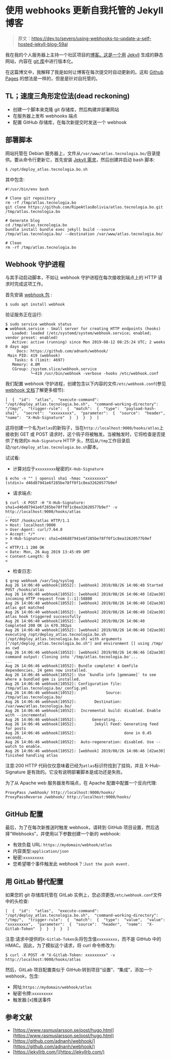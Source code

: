 # 使用 webhooks 更新自我托管的 Jekyll 博客

> 原文：<https://dev.to/severo/using-webhooks-to-update-a-self-hosted-jekyll-blog-59al>

我在我的个人服务器上主持一个社区项目的[博客。这是一个用](https://atlas.tecnologia.bo/) [Jekyll](https://jekyllrb.com/) 生成的静态网站，内容在 [git 库](https://github.com/RipeAtlasBolivia/atlas.tecnologia.bo)中进行版本化。

在这篇博文中，我解释了我是如何让博客在每次提交时自动更新的。这和 [Github Pages](https://pages.github.com/) 的想法是一样的，但是是针对自托管的。

## TL；速度三角形定位法(dead reckoning)

*   创建一个脚本来克隆 git 存储库，然后构建并部署网站
*   在服务器上发布 webhooks 端点
*   配置 GitHub 存储库，在每次新提交时发送一个 webhook

## 部署脚本

网站托管在 Debian 服务器上，文件从`/var/www/atlas.tecnologia.bo/`目录提供。要从命令行更新它，首先安装 [Jekyll 需求](https://jekyllrb.com/docs/installation/ubuntu/)，然后创建并启动 bash 脚本:

```
$ /opt/deploy_atlas.tecnologia.bo.sh 
```

其中包含:

```
#!/usr/bin/env bash

# Clone git repository
rm -rf /tmp/atlas.tecnologia.bo
git clone https://github.com/RipeAtlasBolivia/atlas.tecnologia.bo.git /tmp/atlas.tecnologia.bo

# Generate blog
cd /tmp/atlas.tecnologia.bo
bundle install bundle exec jekyll build --source /tmp/atlas.tecnologia.bo/ --destination /var/www/atlas.tecnologia.bo/

# Clean
rm -rf /tmp/atlas.tecnologia.bo 
```

## Webhook 守护进程

与其手动启动脚本，不如让 webhook 守护进程在每次接收到端点上的 HTTP 请求时完成这项工作。

首先安装 [webhook 包](https://packages.debian.org/buster/webhook) :

```
$ sudo apt install webhook 
```

验证服务正在运行:

```
$ sudo service webhook status
● webhook.service - Small server for creating HTTP endpoints (hooks)
   Loaded: loaded (/etc/systemd/system/webhook.service; enabled; vendor preset: enabled)
   Active: active (running) since Mon 2019-08-12 08:25:24 UTC; 2 weeks 0 days ago
     Docs: https://github.com/adnanh/webhook/
 Main PID: 419 (webhook)
    Tasks: 6 (limit: 4697)
   Memory: 4.8M
   CGroup: /system.slice/webhook.service
           └─419 /usr/bin/webhook -verbose -hooks /etc/webhook.conf 
```

我们配置 webhook 守护进程，创建包含以下内容的文件`/etc/webhook.conf`(参见 [webhook 文档](https://github.com/adnanh/webhook/wiki/)了解更多细节):

```
[  {  "id":  "atlas",  "execute-command":  "/opt/deploy_atlas.tecnologia.bo.sh",  "command-working-directory":  "/tmp/",  "trigger-rule":  {  "match":  {  "type":  "payload-hash-sha1",  "secret":  "xxxxxxxxx",  "parameter":  {  "source":  "header",  "name":  "X-Hub-Signature"  }  }  }  }  ] 
```

这将创建一个名为`atlas`的新钩子，当在`http://localhost:9000/hooks/atlas`上接收到 GET 或 POST 请求时，这个钩子将被触发。当被触发时，它将检查是否提供了有效的`X-Hub-Signature` HTTP 头，然后从`/tmp`工作目录启动`/opt/deploy_atlas.tecnologia.bo.sh`脚本。

试试看:

*   计算对应于`xxxxxxxxx`秘密的`X-Hub-Signature`

```
$ echo -n "" | openssl sha1 -hmac "xxxxxxxxx"
(stdin)= d46d87941e6f285be78ff0f1c8ea32620577b9ef 
```

*   请求端点:

```
$ curl -X POST -H "X-Hub-Signature: sha1=d46d87941e6f285be78ff0f1c8ea32620577b9ef" -v http://localhost:9000/hooks/atlas
...
> POST /hooks/atlas HTTP/1.1
> Host: localhost:9000
> User-Agent: curl/7.64.0
> Accept: */*
> X-Hub-Signature: sha1=d46d87941e6f285be78ff0f1c8ea32620577b9ef
>
< HTTP/1.1 200 OK
< Date: Mon, 26 Aug 2019 13:45:09 GMT
< Content-Length: 0
< 
```

*   检查日志:

```
$ grep webhook /var/log/syslog
Aug 26 14:06:40 webhook[10552]: [webhook] 2019/08/26 14:06:40 Started POST /hooks/atlas
Aug 26 14:06:40 webhook[10552]: [webhook] 2019/08/26 14:06:40 [d2ae30] incoming HTTP request from [::1]:58800
Aug 26 14:06:40 webhook[10552]: [webhook] 2019/08/26 14:06:40 [d2ae30] atlas got matched
Aug 26 14:06:40 webhook[10552]: [webhook] 2019/08/26 14:06:40 [d2ae30] atlas hook triggered successfully
Aug 26 14:06:40 webhook[10552]: [webhook] 2019/08/26 14:06:40 Completed 200 OK in 670.302µs
Aug 26 14:06:40 webhook[10552]: [webhook] 2019/08/26 14:06:40 [d2ae30] executing /opt/deploy_atlas.tecnologia.bo.sh (/opt/deploy_atlas.tecnologia.bo.sh) with arguments ["/opt/deploy_atlas.tecnologia.bo.sh"] and environment [] using /tmp/ as cwd
Aug 26 14:06:46 webhook[10552]: [webhook] 2019/08/26 14:06:46 [d2ae30] command output: Cloning into '/tmp/atlas.tecnologia.bo'...
...
Aug 26 14:06:46 webhook[10552]: Bundle complete! 4 Gemfile dependencies, 24 gems now installed.
Aug 26 14:06:46 webhook[10552]: Use `bundle info [gemname]` to see where a bundled gem is installed.
Aug 26 14:06:46 webhook[10552]: Configuration file: /tmp/atlas.tecnologia.bo/_config.yml
Aug 26 14:06:46 webhook[10552]:             Source: /tmp/atlas.tecnologia.bo/
Aug 26 14:06:46 webhook[10552]:        Destination: /var/www/atlas.tecnologia.bo/
Aug 26 14:06:46 webhook[10552]:  Incremental build: disabled. Enable with --incremental
Aug 26 14:06:46 webhook[10552]:       Generating...
Aug 26 14:06:46 webhook[10552]:        Jekyll Feed: Generating feed for posts
Aug 26 14:06:46 webhook[10552]:                     done in 0.45 seconds.
Aug 26 14:06:46 webhook[10552]:  Auto-regeneration: disabled. Use --watch to enable.
Aug 26 14:06:46 webhook[10552]: [webhook] 2019/08/26 14:06:46 [d2ae30] finished handling atlas 
```

注意:200 HTTP 代码仅仅意味着已经为`atlas`标识符找到了挂钩，并且 X-Hub-Signature 是有效的。它没有说明部署脚本是成功还是失败。

为了从 Apache web 服务器发布端点，在 Apache 配置中配置一个反向代理:

```
ProxyPass /webhook/ http://localhost:9000/hooks/
ProxyPassReverse /webhook/ http://localhost:9000/hooks/ 
```

## GitHub 配置

最后，为了在每次新推送时触发 webhook，请转到 GitHub 项目设置，然后选择“Webhooks”，并使用以下参数创建一个新的 webhook:

*   有效负载 URL: `https://mydomain/webhook/atlas`
*   内容类型:`application/json`
*   秘密:`xxxxxxxxx`
*   您希望哪个事件触发此 webhook？:`Just the push event.`

## 用 GitLab 替代配置

如果您的 git 存储库托管在 GitLab 实例上，您必须更改`/etc/webhook.conf`文件中的头检查:

```
[  {  "id":  "atlas",  "execute-command":  "/opt/deploy_atlas.tecnologia.bo.sh",  "command-working-directory":  "/tmp/",  "trigger-rule":  {  "match":  {  "type":  "value",  "value":  "xxxxxxxxx",  "parameter":  {  "source":  "header",  "name":  "X-Gitlab-Token"  }  }  }  }  ] 
```

注意:请求中提供的`X-Gitlab-Token`头将包含值`xxxxxxxxx`，而不是 GitHub 中的 HMAC。因此，为了模拟这个请求，将 curl 命令修改为:

```
$ curl -X POST -H "X-Gitlab-Token: xxxxxxxxx" -v http://localhost:9000/hooks/atlas 
```

然后，GitLab 项目配置类似于 GitHub:转到项目“设置”、“集成”，添加一个 webhook，包含:

*   网址:`https://mydomain/webhook/atlas`
*   秘密令牌:`xxxxxxxxx`
*   触发器:[x]推送事件

## 参考文献

*   [https://www.rasmuslarsson.se/post/hugo.html](https://www.rasmuslarsson.se/post/hugo.html)
*   [https://github.com/adnanh/webhook/](https://github.com/adnanh/webhook/)
*   [https://jekyllrb.com/](https://jekyllrb.com/)